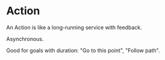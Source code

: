 # Action

An Action is like a long-running service with feedback.

Asynchronous.

Good for goals with duration: "Go to this point", "Follow path".